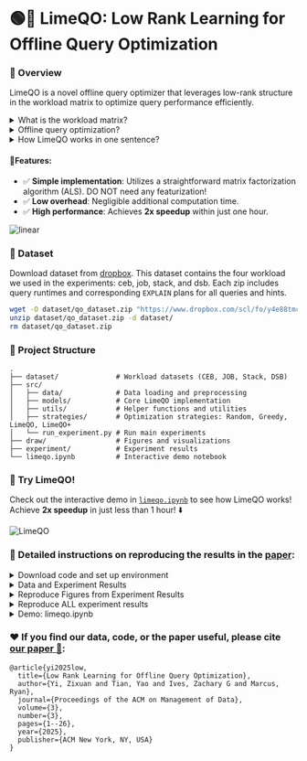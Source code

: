 # 🟢🍋 LimeQO: Low Rank Learning for Offline Query Optimization

### 🌟 Overview

LimeQO is a novel offline query optimizer that leverages low-rank structure in the workload matrix to optimize query performance efficiently.

<details>
  <summary>What is the workload matrix?</summary>

- Each **row** represents a **query**.
- Each **column** represents a **hint** (e.g., _disable Nested Loop Join_).
- Each **cell** represents the **runtime** of the query under the given hint (in seconds).
</details>

<details>
  <summary>Offline query optimization?</summary>

  - **What**: Effectively explore alternative query execution plans offline, in a way that minimizing total workload runtime while minimizing offline computation time.
  - **Why**: Focus on repetitive workloads and prevent regression.
  - **How**: Explores optimal plans within the available query hint space by **steering** the existing query optimizer.
  ![offline](fig/limeqo_sys_model.png)
</details>

<details>
  <summary>How LimeQO works in one sentence?</summary>

  - LimeQO uses ALS (Alternating Least Squares) algorithm to predict the runtime, then leverages the completed workload matrix to efficiently select query hints for offline exploration.
</details>

#### 🚩Features:
  - ✅ **Simple implementation**: Utilizes a straightforward matrix factorization algorithm (ALS). DO NOT need any featurization!
  - ✅ **Low overhead**: Negligible additional computation time.
  - ✅ **High performance**: Achieves **2x speedup** within just one hour.

![linear](fig/als.png)


### 🔗 Dataset

Download dataset from [dropbox](https://www.dropbox.com/scl/fo/y4e88tmcx7ywo4ou1unnh/ABN6iqV1t_ecktO51gsPKRc?rlkey=hedjnmkpak3r3gxjzx48s9etu&st=uxnr4s17&dl=0). This dataset contains the four workload we used in the experiments: ceb, job, stack, and dsb. Each zip  includes query runtimes and corresponding `EXPLAIN` plans for all queries and hints.
```bash
wget -O dataset/qo_dataset.zip "https://www.dropbox.com/scl/fo/y4e88tmcx7ywo4ou1unnh/ABN6iqV1t_ecktO51gsPKRc?rlkey=hedjnmkpak3r3gxjzx48s9etu&st=uxnr4s17&dl=1"
unzip dataset/qo_dataset.zip -d dataset/
rm dataset/qo_dataset.zip
```

### 📂 Project Structure 

```
.
├── dataset/              # Workload datasets (CEB, JOB, Stack, DSB)
├── src/                  
│   ├── data/             # Data loading and preprocessing
│   ├── models/           # Core LimeQO implementation
│   ├── utils/            # Helper functions and utilities
│   ├── strategies/       # Optimization strategies: Random, Greedy, LimeQO, LimeQO+
│   └── run_experiment.py # Run main experiments
├── draw/                 # Figures and visualizations
├── experiment/           # Experiment results
└── limeqo.ipynb          # Interactive demo notebook
```

### 🚀 Try LimeQO! 
Check out the interactive demo in [`limeqo.ipynb`](limeqo.ipynb) to see how LimeQO works! Achieve **2x speedup** in just less than 1 hour! ⬇️

![LimeQO](fig/limeqo.png)

### 🧐 Detailed instructions on reproducing the results in the [paper](https://zixy17.github.io/pdf/limeqo_sigmod25.pdf):

<details> 
  <summary> Download code and set up environment </summary>

  ```
  git clone https://github.com/zixy17/LimeQO.git
  pip install -e .
  ```
</details>

<details> 
<summary>Data and Experiment Results </summary>

- **Experiment results**  
    The directory `experiment/` already contains all results used in the paper.  
    You can directly reproduce every figure from the paper using these results, **without downloading any dataset**.
- **Datasets**  
    The directory `dataset/` contains partially packaged datasets.  
    To fully re-run experiments, you need to download the complete datasets (including all EXPLAIN plans) from Dropbox:
    
    `wget -O dataset/qo_dataset.zip "https://www.dropbox.com/scl/fo/y4e88tmcx7ywo4ou1unnh/ABN6iqV1t_ecktO51gsPKRc?rlkey=hedjnmkpak3r3gxjzx48s9etu&st=uxnr4s17&dl=1" unzip dataset/qo_dataset.zip -d dataset/ rm dataset/qo_dataset.zip`
    
    - The EXPLAIN plans are required only for **LimeQO+** (training requires the plan trees).
    - They are **not needed** for LimeQO or for reproducing figures.
</details>

<details> <summary>Reproduce Figures from Experiment Results </summary>

1. All experiments results are stored in `experiment/`:
	- `ceb/`, `job/`, `stack/`, `dsb/` correspond to each dataset.
	- These results were produced by `src/run_experiment.py` and are used for figure generation.
2. To reproduce the plots from the paper, run the notebooks in `draw/`.
	- Example: Figure 5 (the first figure in the experiments section) can be reproduced by running: `draw_ceb_fig1.ipynb`, `draw_job_fig1.ipynb`, `draw_stack_fig1.ipynb`, `draw_dsb_fig1.ipynb`
</details>

<details> 
<summary> Reproduce ALL experiment results </summary>

1. Download datasets as described above.
2. Run experiments:
    `python src/run_experiment.py --dataset ceb`
    - `--dataset` can be one of `ceb`, `job`, `stack`, `dsb`.
    - This will run all methods, including baselines (QOAdvisor, Random, Greedy) and ours (LimeQO, LimeQO+).
    - Each baseline is repeated 20 times; LimeQO+ is repeated 5 times (since it involves training a neural network).
    - Running each dataset may take more than 1 hour.
3. Figures can then be regenerated by running the notebooks in `draw/`.
</details>

<details> <summary> Demo: limeqo.ipynb </summary>

- This demo reproduces **LimeQO results on the CEB benchmark** (one figure from the paper).
- It is designed as a quick exploratory example and does **not** reproduce baselines or LimeQO+.
- No dataset download is required for this demo.
- Running the demo may produce a `RuntimeWarning: overflow encountered in expm1`. This does not affect correctness of the results or the reproduced figure.
</details>

### ❤️ If you find our data, code, or the paper useful, please cite [our paper 📑](https://zixy17.github.io/pdf/limeqo_sigmod25.pdf):

```
@article{yi2025low,
  title={Low Rank Learning for Offline Query Optimization},
  author={Yi, Zixuan and Tian, Yao and Ives, Zachary G and Marcus, Ryan},
  journal={Proceedings of the ACM on Management of Data},
  volume={3},
  number={3},
  pages={1--26},
  year={2025},
  publisher={ACM New York, NY, USA}
}
```